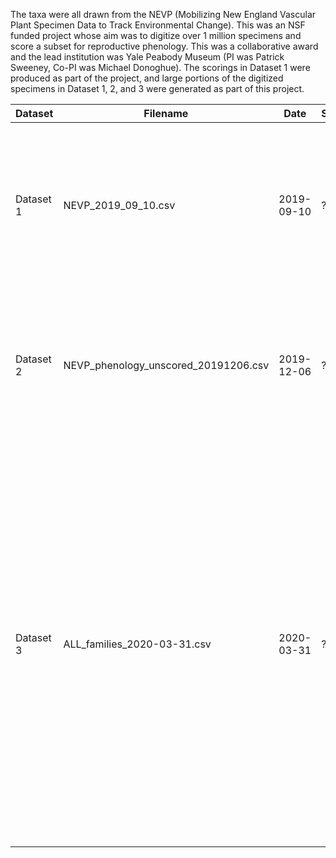 The taxa were all drawn from the NEVP (Mobilizing New England Vascular Plant Specimen Data to Track Environmental Change). This was an NSF funded project whose aim was to digitize over 1 million specimens and score a subset for reproductive phenology. This was a collaborative award and the lead institution was Yale Peabody Museum (PI was Patrick Sweeney, Co-PI was Michael Donoghue).  The scorings in Dataset 1 were produced as part of the project, and large portions of the digitized specimens in Dataset 1, 2, and 3 were generated as part of this project.

| Dataset |  Filename | Date | Size | Description | Schema |
| - | - | - | - | - | - |
| Dataset 1 | NEVP_2019_09_10.csv | 2019-09-10 | ?| The original training dataset (a small set taxa targeted), which was scored by humans. The validation is used in this system | NEVP |
| Dataset 2 | NEVP_phenology_unscored_20191206.csv | 2019-12-06 | ? |  query results of the CNH portal database for un-scored specimens (with an image) representing the taxa in Dataset 1| CNH |
| Dataset 3 | ALL_families_2020-03-31.csv | 2020-03-31 | ? |  query results* of the CNH portal database for un-scored specimens from northeastern North America that were not part of Dataset 1 or 2, excludes families that are potentially likely to be difficult for the models to handle due to their having flowers that are obscure (i.e., they lack petals & sepals or have vestigial structures). | CNH |